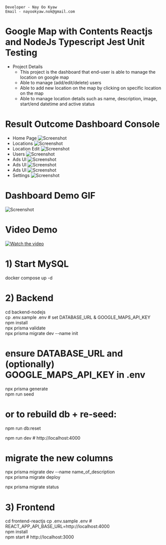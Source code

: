     Developer - Nay Oo Kyaw
    Email - nayookyaw.nok@gmail.com

# Google Map with Contents Reactjs and NodeJs Typescript Jest Unit Testing
* Project Details
    - This project is the dashboard that end-user is able to manage the location on google map
    - Able to manage (add/edit/delete) users
    - Able to add new location on the map by clicking on specific location on the map
    - Able to manage location details such as name, description, image, start/end datetime and active status

# Result Outcome Dashboard Console
* Home Page
![Screenshot](./result_img/home.png)
* Locations
![Screenshot](./result_img/locations.png)
* Location Edit
![Screenshot](./result_img/locationedit.png)
* Users
![Screenshot](./result_img/users.png)
* Ads UI
![Screenshot](./result_img/ads1.png)
* Ads UI
![Screenshot](./result_img/ads2.png)
* Ads UI
![Screenshot](./result_img/ads3.png)
* Settings
![Screenshot](./result_img/setting.png)

# Dashboard Demo GIF
![Screenshot](./result_img/dashboard-demo.gif)

# Video Demo
[![Watch the video](./result_img/home.png)](https://www.youtube.com/watch?v=-noOvzstzB0)

# 1) Start MySQL
docker compose up -d

# 2) Backend
cd backend-nodejs <br>
cp .env.sample .env           # set DATABASE_URL & GOOGLE_MAPS_API_KEY <br>
npm install <br>
npx prisma validate <br>
npx prisma migrate dev --name init <br>

# ensure DATABASE_URL and (optionally) GOOGLE_MAPS_API_KEY in .env
npx prisma generate <br>
npm run seed <br>
# or to rebuild db + re-seed:
npm run db:reset <br>

npm run dev                   # http://localhost:4000 <br>

# migrate the new columns
npx prisma migrate dev --name name_of_description <br>
npx prisma migrate deploy <br>

npx prisma migrate status <br>


# 3) Frontend
cd frontend-reactjs
cp .env.sample .env           # REACT_APP_API_BASE_URL=http://localhost:4000 <br>
npm install <br>
npm start                     # http://localhost:3000 <br>
